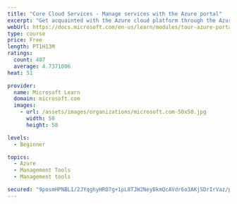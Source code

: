 ```yaml
---
title: "Core Cloud Services - Manage services with the Azure portal"
excerpt: "Get acquainted with the Azure cloud platform through the Azure portal, where you create and manage all of your Azure resources."
webUrl: https://docs.microsoft.com/en-us/learn/modules/tour-azure-portal/
type: course
price: Free
length: PT1H13M
ratings:
  count: 407
  average: 4.7371006
heat: 51

provider:
  name: Microsoft Learn
  domain: microsoft.com
  images:
    - url: /assets/images/organizations/microsoft.com-50x50.jpg
      width: 50
      height: 50

levels:
  - Beginner

topics:
  - Azure
  - Management Tools
  - Management tools

secured: "9posmHPNBL1/2JYqghyHRO7g+1pL8TJW2NeyBkmQcAVdr6o3AKjSDrIrVaz/prJlI8M1r6q0MFpfcazFMbF5u+dyuEAYBNz8J6OUz9cRDezkLYc21thUv6XHpcaVqMayCzCR/cUMl1slT4xWphF/FFxIxBjPxlNI8xa4WE/JemhhgI5JFSFsKSpXz6h6k61lIJoEOIJXX2dp6GjlzdUj+CA49wFHZ5lRMg/1omlQcYWmXm9R0c/tXV30dpf8H5EEqBmRWvsp3G29LhVWZM2nHSt3pNjpOaVm7lchSoatU4gBNFEAih8M6MTPDVIRXe+1D8zL4AEnOeh5PKAVyOiufO6E3d0axtzo3kal4r8HGzUaWk9GIfa7s26KbCO7+/+GJE0+aji02yTbSE4PjYtD14lOYwcOMhVzoIB9R/eNPO0=;OhKFi3tum/UZrAf2udM22Q=="
---
```


